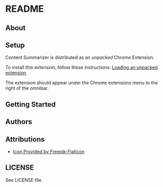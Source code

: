 # README

## About

## Setup

Content Summarizer is distributed as an _unpacked_ Chrome Extension.

To install this extension, follow these instructions: [Loading an unpacked extension](https://developer.chrome.com/docs/extensions/mv3/getstarted/development-basics/#load-unpacked).

The extension should appear under the Chrome extensions menu to the right of the omnibar.

## Getting Started

## Authors

## Attributions

* [Icon Provided by Freepik-Flaticon](https://www.flaticon.com/free-icons/blog)

## LICENSE

See LICENSE file.